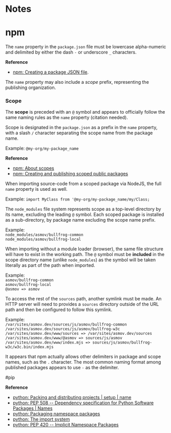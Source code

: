 # Notes

# npm
The `name` property in the `package.json` file must be lowercase alpha-numeric
and delimited by either the dash `-` or underscore `_` characters.

__Reference__
* [npm: Creating a package JSON file](https://docs.npmjs.com/creating-a-package-json-file).

The `name` property may also include a *scope* prefix, representing the
publishing organization.

### Scope
The **scope** is preceded with an `@` symbol and appears to officially follow
the same naming rules as the `name` property (citation needed).

Scope is designated in the `package.json` as a prefix in the `name`
property, with a slash `/` character separating the scope name from the
package name. 

Example: `@my-org/my-package_name`

__Reference__
* [npm: About scopes](https://docs.npmjs.com/about-scopes)
* [npm: Creating and publishing scoped public packages](https://docs.npmjs.com/creating-and-publishing-scoped-public-packages)

When importing source-code from a scoped package via NodeJS, the full `name`
property is used as well. 

Example: `import MyClass from '@my-org/my-package_name/my/Class;`

The `node_modules` file system represents scope as a top-level directory by
its name, excluding the leading `@` symbol. Each scoped package is
installed as a sub-directory, by package name excluding the scope name prefix.

Example:  
`node_modules/asmov/bullfrog-common`  
`node_modules/asmov/bullfrog-local`

When importing without a module loader (browser), the same file
structure will have to exist in the working path. The `@` symbol
must be **included** in the scope directory name (unlike `node_modules`)
as the symbol will be taken literally as part of the path when imported.

Example:  
`asmov/bullfrog-common`  
`asmov/bullfrog-local`  
`@asmov => asmov`

To access the rest of the `sources` path, another symlink must be made.
An HTTP server will need to provides a `sources` directory outside of the URL
path and then be configured to follow this symlink.

Example:  
`/var/sites/asmov.dev/sources/js/asmov/bullfrog-common`  
`/var/sites/asmov.dev/sources/js/asmov/bullfrog-w3c`  
`/var/sites/asmov.dev/www/sources => /var/sites/asmov.dev/sources`  
`/var/sites/asmov.dev/www/@asmov => sources/js/asmov`  
`/var/sites/asmov.dev/www/index.mjs => sources/js/asmov/bullfrog-w3c/w3c.bin/index.mjs`

It appears that npm actually allows other delimiters in package and scope
names, such as the `.` character. The most common naming format among published
packages appears to use `-` as the delimiter.

#pip

__Reference__
* [python: Packing and distributing projects | setup | name](https://packaging.python.org/guides/distributing-packages-using-setuptools/#setup-name)
* [python: PEP 508 -- Dependency specification for Python Software Packages | Names](https://www.python.org/dev/peps/pep-0508/#names)
* [python: Packaging namespace packages](https://packaging.python.org/guides/packaging-namespace-packages)
* [python: The import system](https://docs.python.org/3/reference/import.html)
* [python: PEP 420 -- Implicit Namespace Packages](https://www.python.org/dev/peps/pep-0420)